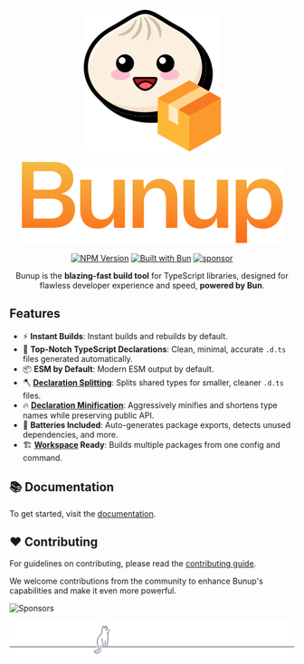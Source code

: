 <!-- markdownlint-disable first-line-h1 -->

<!-- markdownlint-start-capture -->
<!-- markdownlint-disable-file no-inline-html -->
<div align="center">

  <!-- markdownlint-disable-next-line no-alt-text -->


![Logo](https://raw.githubusercontent.com/arshad-yaseen/bunup/refs/heads/main/docs/public/logo.svg)

![Bunup](https://raw.githubusercontent.com/arshad-yaseen/bunup/refs/heads/main/assets/bunup-title.svg)

[![NPM Version](https://img.shields.io/npm/v/bunup?logo=npm&logoColor=212121&label=version&labelColor=ffc44e&color=212121)](https://npmjs.com/package/bunup) [![Built with Bun](https://img.shields.io/badge/Built_with-Bun-fbf0df?logo=bun&labelColor=212121)](https://bun.sh) [![sponsor](https://img.shields.io/badge/sponsor-EA4AAA?logo=githubsponsors&labelColor=FAFAFA)](https://github.com/sponsors/arshad-yaseen)

Bunup is the **blazing-fast build tool** for TypeScript libraries, designed for flawless developer experience and speed, **powered by Bun**. 

</div>
<!-- markdownlint-restore -->

## Features

- ⚡ **Instant Builds**: Instant builds and rebuilds by default.
- 📝 **Top-Notch TypeScript Declarations**: Clean, minimal, accurate `.d.ts` files generated automatically.
- 📦 **ESM by Default**: Modern ESM output by default.
- 🪓 **[Declaration Splitting](https://bunup.dev/docs/guide/typescript-declarations#declaration-splitting)**: Splits shared types for smaller, cleaner `.d.ts` files.
- 🔥 **[Declaration Minification](https://bunup.dev/docs/guide/typescript-declarations#minification)**: Aggressively minifies and shortens type names while preserving public API.
- 🔋 **Batteries Included**: Auto-generates package exports, detects unused dependencies, and more.
- 🏗️ **[Workspace](https://bunup.dev/docs/guide/workspaces) Ready**: Builds multiple packages from one config and command.

## 📚 Documentation

To get started, visit the [documentation](https://bunup.dev).

## ❤️ Contributing

For guidelines on contributing, please read the [contributing guide](../../CONTRIBUTING.md).

We welcome contributions from the community to enhance Bunup's capabilities and make it even more powerful.

![Sponsors](https://cdn.jsdelivr.net/gh/arshad-yaseen/static/sponsors.svg)

<div align="center">

  ![______ 🐈‍⬛ _____________](assets/cat-footer.svg)
</div>
